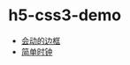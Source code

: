 # h5-css3-demo

* [会动的边框](http://hingsir.github.io/h5-css3-demo/css3-animation-border.html)
* [简单时钟](http://hingsir.github.io/h5-css3-demo/simple-clock.html)
